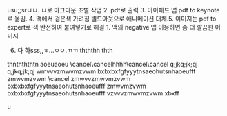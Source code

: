 usu;;srㅂㅂ. ㅂ로 마크다운 초벌 작업
2. pdf로 출력
3. 아이패드 앱 pdf to keynote로 옮김.
4. 맥에서 검은색 가려짐 빌드아웃으로 애니메이션 대체.5. 이미지는 pdf to expert로 색 반전하여 붙여넣기로 해결
	1. 맥의 negative 앱 이용하면 좀 더 깔끔한 이미지

6. 다 하sss,,ㅎ...ㅇㅇ.ㄲㄲ
thththh
thth


thnthththtn
aoeuaoeu
\cancel\cancelhhhh\cancel\cancel
q;jkq;jk;qj
q;jkq;jk;qj
wmvvvzmwvmzvwm
bxbxbxfgfyyytnsaeohutsnhaoeufff
zmwvmzvwm
\cancel
zmwvvzmwvmzvwm
bxbxbxfgfyyytnsaeohutsnhaoeufff
zmwvmzvwm
bxbxbxfgfyyytnsaeohutsnhaoeufff
vzvvvzmwvmzvwm
xbxff

u



